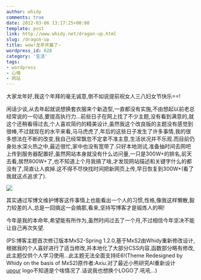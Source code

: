 ```yaml
---
author: whidy
comments: true
date: 2012-03-06 13:17:25+00:00
template: post
link: http://www.whidy.net/dragon-up.html
slug: /dragon-up
title: wow!龙年开篇了~
wordpress_id: 628
category: '生活'
tags:
- wordpress
- 心情
- 网站
---
```


大家龙年好,我这个年拜的毫无诚意,倒不如说提前祝女人三八妇女节快乐==!

闲话少谈,从去年起就说想换套衣服来个新造型,一直都没有实施,不由想起以前老总经常说的一句话,要提高执行力...前些日子在网上找了不少主题,没有看到满意的,就这个还稍看得过去,个人喜欢简约的精美设计,虽然我这个改良版的主题没有感觉到很棒,不过就现在的水平来看,马马虎虎了,年后的这些日子发生了许多事情,我的很多想法在不断的改变,我自己经常飘忽不定拿不准主意,生活状况并不乐观.而目前仍身处水深火热之中,最近很忙,家中也没有宽带了.只好本地测试,准备抽时间去网吧上传到服务器配置好,虽然网站本身就没有什么访问量,一只是300W+的排名,前天去看,居然800W+了,也不知道上个月我搞了啥,才发现网站描述和关键字什么的都没有了,简直让人疯掉.这不得不尽快找时间把新网页上传,早日恢复到300W+(看了我就这点追求了).

[![](/wp-content/uploads/2012/03/newTheme-400x250.jpg)](/wp-content/uploads/2012/03/newTheme.jpg)

其实通过写博文维护博客这件事情上也能看出一个人的习惯,性格,像我这样懒散,毅力较差的人,总是一回搞这一会搞那,看来,坚持写博客才是锻炼人的啊!

今年是我的本命年,希望能有所作为,虽然时间过去了一个月,不过相信今年坚决不能让自己再次失望.

(PS:博客主题首次修订版本MxS2-Spring 1.2.0,基于MxS2由Whidy重新修改设计,根据我的个人喜好进行了适当修改,并本地化了大部分CSS内容,函数部分略有修改,此主题仅供个人学习使用...此主题无法全面支持IE6!(Theme Redesigned by Whidy on the basis of MxS2)原作者:Axiu.对了最近小熊研究AI重新设计[upour](http://upour.com) logo不知道是个啥情况了.话说我也想换个LOGO了.吼吼...)
